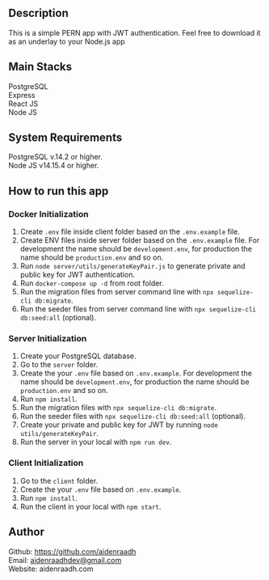 ## Description

This is a simple PERN app with JWT authentication. Feel free to download it as an underlay to
your Node.js app

## Main Stacks

PostgreSQL\
Express\
React JS\
Node JS

## System Requirements

PostgreSQL v.14.2 or higher.\
Node JS v14.15.4 or higher.

## How to run this app

### Docker Initialization

1. Create `.env` file inside client folder based on the `.env.example` file.
2. Create ENV files inside server folder based on the `.env.example` file. For development the name should be `development.env`, for production the name should be `production.env` and so on.
3. Run `node server/utils/generateKeyPair.js` to generate private and public key for JWT authentication.
4. Run `docker-compose up -d` from root folder.
5. Run the migration files from server command line with `npx sequelize-cli db:migrate`.
6. Run the seeder files from server command line with `npx sequelize-cli db:seed:all` (optional).

### Server Initialization

1. Create your PostgreSQL database.
2. Go to the `server` folder.
3. Create the your `.env` file based on `.env.example`. For development the name should be `development.env`, for production the name should be `production.env` and so on.
4. Run `npm install`.
5. Run the migration files with `npx sequelize-cli db:migrate`.
6. Run the seeder files with `npx sequelize-cli db:seed:all` (optional).
7. Create your private and public key for JWT by running `node utils/generateKeyPair`.
8. Run the server in your local with `npm run dev`.

### Client Initialization

1. Go to the `client` folder.
2. Create the your `.env` file based on `.env.example`.
3. Run `npm install`.
4. Run the client in your local with `npm start`.

## Author
Github: https://github.com/aidenraadh \
Email: aidenraadhdev@gmail.com\
Website: aidenraadh.com